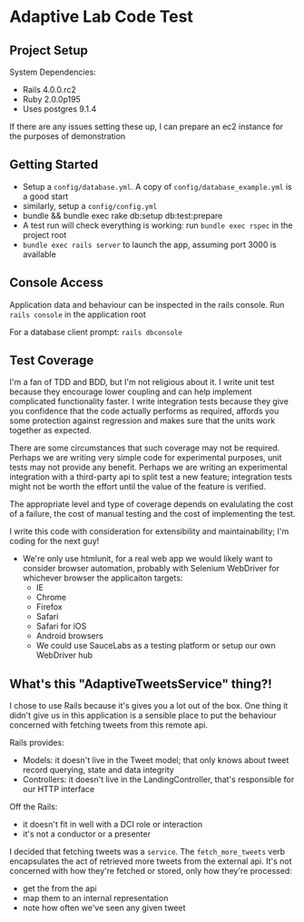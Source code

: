 # Adaptive Lab Code Test


## Project Setup

System Dependencies:

* Rails 4.0.0.rc2
* Ruby 2.0.0p195
* Uses postgres 9.1.4

If there are any issues setting these up, I can prepare an ec2 instance for the purposes of demonstration


## Getting Started

* Setup a `config/database.yml`. A copy of `config/database_example.yml` is a good start
* similarly, setup a `config/config.yml`
* bundle && bundle exec rake db:setup db:test:prepare
* A test run will check everything is working: run `bundle exec rspec` in the project root
* `bundle exec rails server` to launch the app, assuming port 3000 is available

## Console Access

Application data and behaviour can be inspected in the rails console.
Run `rails console` in the application root

For a database client prompt: `rails dbconsole`


## Test Coverage

I'm a fan of TDD and BDD, but I'm not religious about it.
I write unit test because they encourage lower coupling and can help implement complicated functionality faster.
I write integration tests because they give you confidence that the code actually performs as required, affords you some protection against regression and makes sure that the units work together as expected.

There are some circumstances that such coverage may not be required. Perhaps we are writing very simple code for experimental purposes, unit tests may not provide any benefit.
Perhaps we are writing an experimental integration with a third-party api to split test a new feature; integration tests might not be worth the effort until the value of the feature is verified.

The appropriate level and type of coverage depends on evalulating the cost of a failure, the cost of manual testing and the cost of implementing the test.

I write this code with consideration for extensibility and maintainability; I'm coding for the next guy!

* We're only use htmlunit, for a real web app we would likely want to consider browser automation, probably with Selenium WebDriver for whichever browser the applicaiton targets:
  * IE
  * Chrome
  * Firefox
  * Safari
  * Safari for iOS
  * Android browsers
  * We could use SauceLabs as a testing platform or setup our own WebDriver hub


## What's this "AdaptiveTweetsService" thing?!

I chose to use Rails because it's gives you a lot out of the box. One thing it didn't give us in this application is a sensible place to put the behaviour concerned with fetching tweets from this remote api.

Rails provides:

* Models: it doesn't live in the Tweet model; that only knows about tweet record querying, state and data integrity
* Controllers: it doesn't live in the LandingController, that's responsible for our HTTP interface

Off the Rails:

* it doesn't fit in well with a DCI role or interaction
* it's not a conductor or a presenter

I decided that fetching tweets was a `service`. The `fetch_more_tweets` verb encapsulates the act of retrieved more tweets from the external api. It's not concerned with how they're fetched or stored, only how they're processed:

* get the from the api
* map them to an internal representation
* note how often we've seen any given tweet


